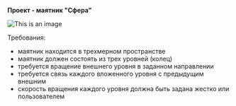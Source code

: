 **Проект - маятник "Сфера"**

![This is an image](https://upload.wikimedia.org/wikipedia/commons/a/ac/Rotating_gimbal-xyz.gif)

Требования:

* маятник находится в трехмерном пространстве
* маятник должен состоять из трех уровней (колец)
* требуется вращение внешнего уровня в заданном направлении
* требуется связь каждого вложенного уровня с предыдущим внешним
* скорость вращения каждого уровня должна быть задана жестко или пользователем
	
